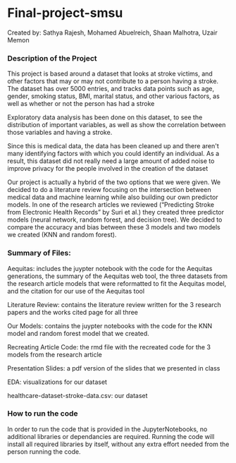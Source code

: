 # Final-project-smsu
Created by: Sathya Rajesh, Mohamed Abuelreich, Shaan Malhotra, Uzair Memon
### Description of the Project

This project is based around a dataset that looks at stroke victims, and other factors that may or may not contribute to a person having a stroke. The dataset has over 5000 entries, and tracks data points such as age, gender, smoking status, BMI, marital status, and other various factors, as well as whether or not the person has had a stroke

Exploratory data analysis has been done on this dataset, to see the distribution of important variables, as well as show the correlation between those variables and having a stroke.

Since this is medical data, the data has been cleaned up and there aren't many identifying factors with which you could identify an individual. As a result, this dataset did not really need a large amount of added noise to improve privacy for the people involved in the creation of the dataset

Our project is actually a hybrid of the two options that we were given. We decided to do a literature review focusing on the intersection between medical data and machine learning while also building our own predictor models. In one of the research articles we reviewed (“Predicting Stroke from Electronic Health Records” by Suri et al.) they created three predictor models (neural network, random forest, and decision tree). We decided to compare the accuracy and bias between these 3 models and two models we created (KNN and random forest).   

### Summary of Files: 

Aequitas: includes the juypter notebook with the code for the Aequitas generations, the summary of the Aequitas web tool, the three datasets from the research article models that were reformatted to fit the Aequitas model, and the citation for our use of the Aequitas tool

Literature Review: contains the literature review written for the 3 research papers and the works cited page for all three

Our Models: contains the juypter notebooks with the code for the KNN model and random forest model that we created. 

Recreating Article Code: the rmd file with the recreated code for the 3 models from the research article

Presentation Slides: a pdf version of the slides that we presented in class

EDA: visualizations for our dataset

healthcare-dataset-stroke-data.csv: our dataset



### How to run the code 
In order to run the code that is provided in the JupyterNotebooks, no additional libraries or dependancies are required. Running the code will install all required libraries by itself, without any extra effort needed from the person running the code.

